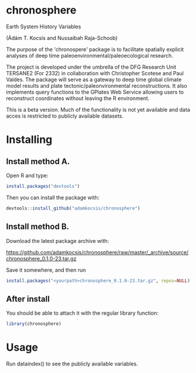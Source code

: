 # chronosphere
Earth System History Variables

(Ádám T. Kocsis and Nussaibah Raja-Schoob)

The purpose of the 'chronospere' package is to facilitate spatially explicit analyses of deep time paleoenvironmental/paleoecological research. 

The project is developed under the umbrella of the DFG Research Unit TERSANE2 (For 2332) in collaboration with Christopher Scotese and Paul Valdes. The package will serve as a gateway to deep time global climate model results and plate tectonic/paleonvironmental reconstructions. It also implements query functions to the GPlates Web Service allowing users to reconstruct coordinates without leaving the R environment. 

This is a beta version. Much of the functionality is not yet available and data acces is restricted to publicly available datasets. 

# Installing

## Install method A.

Open R and type: 
```r
install.packages("devtools")
```

Then you can install the package with:
```r
devtools::install_github("adamkocsis/chronosphere")
```
## Install method B. 

Download the latest package archive with:

https://github.com/adamkocsis/chronosphere/raw/master/_archive/source/chronosphere_0.1.0-23.tar.gz

Save it somewhere, and then run 
```r
install.packages("<yourpath>chronosphere_0.1.0-23.tar.gz", repos=NULL)
```

## After install
You should be able to attach it with the regular library function:
```r
library(chronosphere)
```

# Usage

Run dataindex() to see the publicly available variables. 

